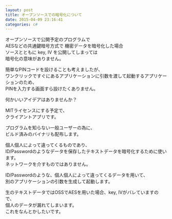 ```yaml
---
layout: post
title: オープンソースでの暗号化について
date: 2015-04-09 23:16:41
categories: c#
---
```

<p>オープンソースで公開予定のプログラムで<br>
AESなどの共通鍵暗号方式で 機密データを暗号化した場合<br>
ソースとともに key, IV を公開してしまっては<br>
暗号化の意味がありません。</p>

<p>簡単なPINコードを設けることも考えましたが、<br>
ワンクリックですぐにあるアプリケーションに引数を渡して起動するアプリケーションのため、<br>
PINを入力する画面すら設けたくありません。</p>

<p>何かいいアイデアはありませんか？</p>

<p>MITライセンスにする予定で、<br>
クライアントアプリです。</p>

<p>プログラムを知らない一般ユーザーの為に、<br>
ビルド済みのバイナリも配布します。</p>

<p>個人個人によって違ってくるものであり、<br>
ID/Passwordのようなデータを保存したテキストデータを暗号化するために使います。<br>
ネットワークを介すものではありません。</p>

<p>ID/Passwordのような、個人個人によって違ってくるデータを用いて、<br>
別のアプリケーションの引数を生成して起動します。</p>

<p>生のテキストデータではOSSでAESを用いた場合、key, IVがバレていますので、<br>
個人のデータが漏れてしまいます。<br>
これをなんとかしたいです。</p>
